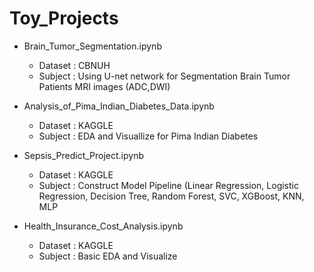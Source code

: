 # Toy_Projects

  - Brain_Tumor_Segmentation.ipynb
      - Dataset : CBNUH
      - Subject : Using U-net network for Segmentation Brain Tumor Patients MRI images (ADC,DWI)

  - Analysis_of_Pima_Indian_Diabetes_Data.ipynb
      - Dataset : KAGGLE
      - Subject : EDA and Visuallize for Pima Indian Diabetes 

  - Sepsis_Predict_Project.ipynb
      - Dataset : KAGGLE
      - Subject : Construct Model Pipeline (Linear Regression, Logistic Regression, Decision Tree, Random Forest, SVC, XGBoost, KNN, MLP
   
  - Health_Insurance_Cost_Analysis.ipynb
      - Dataset : KAGGLE
      - Subject : Basic EDA and Visualize 
